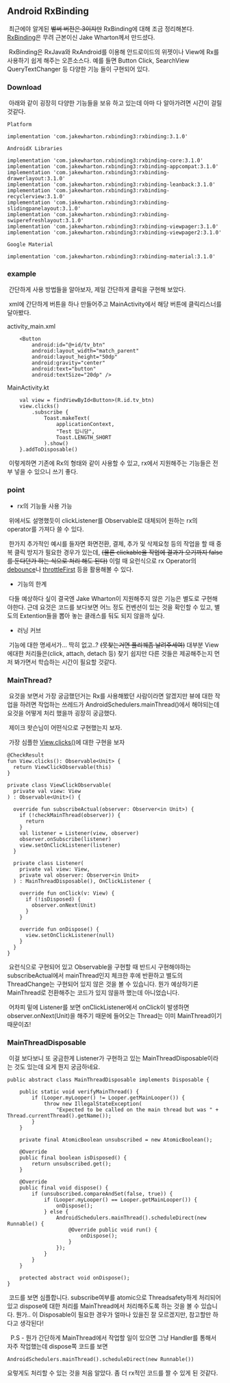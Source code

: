 ## Android RxBinding

&nbsp;최근에야 알게된 ~~벌써 버전은 3이지만~~ RxBinding에 대해 조금 정리해본다. [RxBinding](https://github.com/JakeWharton/RxBinding)은 무려 근본이신 Jake Wharton께서 만드셨다. 

&nbsp;RxBinding은 RxJava와 RxAndroid를 이용해 안드로이드의 위젯이나 View에 Rx를 사용하기 쉽게 해주는 오픈소스다. 예를 들면 Button Click, SearchView QueryTextChanger 등 다양한 기능 들이 구현되어 있다.


### Download

&nbsp;아래와 같이 굉장히 다양한 기능들을 보유 하고 있는데 아마 다 알아가려면 시간이 걸릴 것같다.

```
Platform

implementation 'com.jakewharton.rxbinding3:rxbinding:3.1.0'

AndroidX Libraries

implementation 'com.jakewharton.rxbinding3:rxbinding-core:3.1.0'
implementation 'com.jakewharton.rxbinding3:rxbinding-appcompat:3.1.0'
implementation 'com.jakewharton.rxbinding3:rxbinding-drawerlayout:3.1.0'
implementation 'com.jakewharton.rxbinding3:rxbinding-leanback:3.1.0'
implementation 'com.jakewharton.rxbinding3:rxbinding-recyclerview:3.1.0'
implementation 'com.jakewharton.rxbinding3:rxbinding-slidingpanelayout:3.1.0'
implementation 'com.jakewharton.rxbinding3:rxbinding-swiperefreshlayout:3.1.0'
implementation 'com.jakewharton.rxbinding3:rxbinding-viewpager:3.1.0'
implementation 'com.jakewharton.rxbinding3:rxbinding-viewpager2:3.1.0'

Google Material

implementation 'com.jakewharton.rxbinding3:rxbinding-material:3.1.0'
```

### example

&nbsp;간단하게 사용 방법들을 알아보자, 제일 간단하게 클릭을 구현해 보았다.

&nbsp;xml에 간단하게 버튼을 하나 만들어주고 MainActivity에서 해당 버튼에 클릭리스너를 달아봤다.

activity_main.xml

```
    <Button
        android:id="@+id/tv_btn"
        android:layout_width="match_parent"
        android:layout_height="50dp"
        android:gravity="center"
        android:text="button"
        android:textSize="20dp" />
```

MainActivity.kt

```
    val view = findViewById<Button>(R.id.tv_btn)
    view.clicks()
        .subscribe {
            Toast.makeText(
                applicationContext,
                "Test 입니당",
                Toast.LENGTH_SHORT
            ).show()
    }.addToDisposable()

```

&nbsp;이렇게하면 기존에 Rx의 형태와 같이 사용할 수 있고, rx에서 지원해주는 기능들은 전부 넣을 수 있으니 쓰기 좋다.

### point

* rx의 기능들 사용 가능

&nbsp;위에서도 설명했듯이 clickListener를 Observable로 대체되어 원하는 rx의 operator를 가져다 쓸 수 있다.

&nbsp;한가지 추가적인 예시를 들자면 화면전환, 결제, 추가 및 삭제요청 등의 작업을 할 때 중복 클릭 방지가 필요한 경우가 있는데, ~~(물론 clickable을 작업에 결과가 오기까지 false를 둔다던가 하는 식으로 처리 해도 된다)~~ 이럴 때 요런식으로 rx Operator의 [debounce](https://github.com/sk392/TIL/blob/master/rx/Oper%20-%20debounce.md)나 [throttleFirst](https://github.com/sk392/TIL/blob/master/rx/Oper%20-%20ThrottleFirst.md) 등을 활용해볼 수 있다.

* 기능의 한계

&nbsp;다들 예상하다 싶이 결국엔 Jake Wharton이 지원해주지 않은 기능은 별도로 구현해야한다. 근데 요것은 코드를 보다보면 어느 정도 컨벤션이 있는 것을 확인할 수 있고, 별도의 Extention들을 뽑아 놓는 클래스를 둬도 되지 않을까 싶다. 

* 러닝 커브

&nbsp;기능에 대한 명세서가... 딱히 없고..? ~~(못찾는거면 풀리퀘좀 날려주세여)~~
대부분 View에대한 처리들은(click, attach, detach 등) 찾기 쉽지만 다른 것들은 제공해주는지 먼저 봐가면서 학습하는 시간이 필요할 것같다.

### MainThread?

&nbsp;요것을 보면서 가장 궁금했던거는 Rx를 사용해봤던 사람이라면 알겠지만 뷰에 대한 작업을 하려면 작업하는 쓰레드가 AndroidSchedulers.mainThread()에서 해야되는데 요것을 어떻게 처리 했을까 굉장히 궁금했다.

&nbsp;제이크 왓슨님이 어떤식으로 구현했는지 보자.

&nbsp;가장 심플한 [View.clicks()](https://github.com/JakeWharton/RxBinding/blob/master/rxbinding/src/main/java/com/jakewharton/rxbinding3/view/ViewClickObservable.kt)에 대한 구현을 보자

```
@CheckResult
fun View.clicks(): Observable<Unit> {
  return ViewClickObservable(this)
}

private class ViewClickObservable(
  private val view: View
) : Observable<Unit>() {

  override fun subscribeActual(observer: Observer<in Unit>) {
    if (!checkMainThread(observer)) {
      return
    }
    val listener = Listener(view, observer)
    observer.onSubscribe(listener)
    view.setOnClickListener(listener)
  }

  private class Listener(
    private val view: View,
    private val observer: Observer<in Unit>
  ) : MainThreadDisposable(), OnClickListener {

    override fun onClick(v: View) {
      if (!isDisposed) {
        observer.onNext(Unit)
      }
    }

    override fun onDispose() {
      view.setOnClickListener(null)
    }
  }
}
```

&nbsp;요런식으로 구현되어 있고 Observable을 구현할 때 반드시 구현해야하는 subscribeActual에서 mainThread인지 체크한 후에 반환하고 별도의 ThreadChange는 구현되어 있지 않은 것을 볼 수 있습니다. 뭔가 예상하기론 MainThread로 전환해주는 코드가 있지 않을까 했는데 아니었습니다.

&nbsp;어차피 밑에 Listener를 보면 onClickListener에서 onClick이 발생하면 observer.onNext(Unit)을 해주기 때문에 들어오는 Thread는 이미 MainThread이기 때문이죠!


### MainThreadDisposable

&nbsp;이걸 보다보니 또 궁금한게 Listener가 구현하고 있는 MainThreadDisposable이라는 것도 있는데 요게 뭔지 궁금하네요.

```
public abstract class MainThreadDisposable implements Disposable {

    public static void verifyMainThread() {
        if (Looper.myLooper() != Looper.getMainLooper()) {
            throw new IllegalStateException(
                "Expected to be called on the main thread but was " + Thread.currentThread().getName());
        }
    }

    private final AtomicBoolean unsubscribed = new AtomicBoolean();

    @Override
    public final boolean isDisposed() {
        return unsubscribed.get();
    }

    @Override
    public final void dispose() {
        if (unsubscribed.compareAndSet(false, true)) {
            if (Looper.myLooper() == Looper.getMainLooper()) {
                onDispose();
            } else {
                AndroidSchedulers.mainThread().scheduleDirect(new Runnable() {
                    @Override public void run() {
                        onDispose();
                    }
                });
            }
        }
    }

    protected abstract void onDispose();
}

```

&nbsp;코드를 보면 심플합니다. subscribe여부를 atomic으로 Threadsafety하게 처리되어 있고 dispose에 대한 처리를 MainThread에서 처리해주도록 하는 것을 볼 수 있습니다. 뭔가.. 이 Disposable이 필요한 경우가 얼마나 있을진 잘 모르겠지만, 참고할만 하다고 생각된다!

&nbsp; P.S - 뭔가 간단하게 MainThread에서 작업할 일이 있으면 그냥 Handler를 통해서 자주 작업했는데 dispose쪽 코드를 보면 

```
AndroidSchedulers.mainThread().scheduleDirect(new Runnable())
```

요렇게도 처리할 수 있는 것을 처음 알았다. 좀 더 rx적인 코드를 짤 수 있게 된 것같다.
